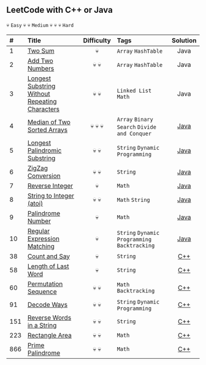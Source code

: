 ## LeetCode with C++ or Java

:skull: `Easy` :skull: :skull: `Medium` :skull: :skull: :skull: `Hard`

| #         | Title     | Difficulty | Tags      | Solution   |
| :-------- | :-------- | :--------: | :-------- | :--------: |
| 1 | [Two Sum](https://leetcode.com/problems/two-sum/description/) | :skull: | `Array` `HashTable` | Java |
| 2 | [Add Two Numbers](https://leetcode.com/problems/add-two-numbers/description/) | :skull: :skull: | `Array` `HashTable` | Java |
| 3 | [Longest Substring Without Repeating Characters](https://leetcode.com/problems/longest-substring-without-repeating-characters/description/) | :skull: :skull: | `Linked List` `Math` | Java |
| 4 | [Median of Two Sorted Arrays](https://leetcode.com/problems/median-of-two-sorted-arrays/description/) | :skull: :skull: :skull: | `Array` `Binary Search` `Divide and Conquer` | [Java](https://github.com/trierbo/LeetCode/blob/master/Array/4_MedianTwoSortedArrays/Solution.java) |
| 5 | [Longest Palindromic Substring](https://leetcode.com/problems/longest-palindromic-substring/description/) | :skull: :skull: | `String` `Dynamic Programming` | [Java](https://github.com/trierbo/LeetCode/blob/master/String/5_LongestPalindromic/Sotution.java) |
| 6 | [ZigZag Conversion](https://leetcode.com/problems/zigzag-conversion/description/) | :skull: :skull: | `String` | [Java](https://github.com/trierbo/LeetCode/blob/master/String/6_Zigzag/Solution.java) |
| 7 | [Reverse Integer]() | :skull: | `Math` | [Java](https://github.com/trierbo/LeetCode/blob/master/Math/7_ReverseInteger/Solution.java) |
| 8 | [String to Integer (atoi)](https://leetcode.com/problems/string-to-integer-atoi/description/) | :skull: :skull: | `Math` `String` | [Java](https://github.com/trierbo/LeetCode/blob/master/String/8_Atoi/Solution.java) |
| 9 | [Palindrome Number](https://leetcode.com/problems/palindrome-number/description/) | :skull: | `Math` | [Java](https://github.com/trierbo/LeetCode/blob/master/Math/9_PalindromeNumber/Solution.java) |
| 10 | [Regular Expression Matching](https://leetcode.com/problems/regular-expression-matching/description/) | :skull: | `String` `Dynamic Programming` `Backtracking` | [Java](https://github.com/trierbo/LeetCode/blob/master/String/10_RegularExpression/Solution.java) |
| 38 | [Count and Say](https://leetcode.com/problems/count-and-say/description/) | :skull: | `String` | [C++](https://github.com/trierbo/LeetCode/blob/master/String/38_CountandSay.cpp) |
| 58 | [Length of Last Word](https://leetcode.com/problems/length-of-last-word/description/) | :skull: | `String` | [C++](https://github.com/trierbo/LeetCode/blob/master/String/58_LengthofLastWord.cpp) |
| 60 | [Permutation Sequence](https://leetcode.com/problems/permutation-sequence/description/) | :skull: :skull: | `Math` `Backtracking` | [C++](https://github.com/trierbo/LeetCode/blob/master/Math/60_PermutationSequence.cpp) |
| 91 | [Decode Ways](https://leetcode.com/problems/decode-ways/description/) | :skull: :skull: | `String` `Dynamic Programming`| [C++](https://github.com/trierbo/LeetCode/blob/master/DynamicProgramming/91_DecodeWays.cpp) |
| 151 | [Reverse Words in a String](https://leetcode.com/problems/reverse-words-in-a-string/description/) | :skull: :skull: | `String` | [C++](https://github.com/trierbo/LeetCode/blob/master/String/151_ReverseWordsinaString.cpp) |
| 223 | [Rectangle Area](https://leetcode.com/problems/rectangle-area/description/) | :skull: :skull: | `Math` | [C++](https://github.com/trierbo/LeetCode/blob/master/Math/223_RectangleArea.cpp) |
| 866 | [Prime Palindrome](https://leetcode.com/problems/prime-palindrome/description/) | :skull: :skull: | `Math` | [C++](https://github.com/trierbo/LeetCode/blob/master/Math/866_PrimePalindrome.cpp) |